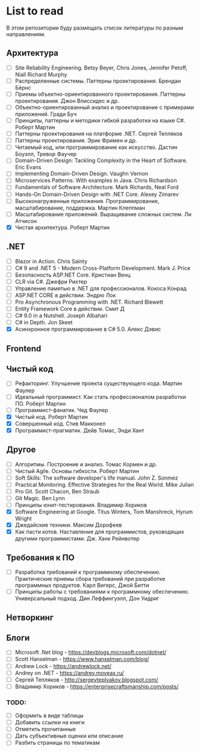 # List to read
В этом репозитории буду размещать список литературы по разным направлениям.

## Архитектура
- [ ] Site Reliability Engineering. Betsy Beyer, Chris Jones, Jennifer Petoff, Niall Richard Murphy
- [ ] Распределенные системы. Паттерны проектирования. Брендан Бёрнс
- [ ] Приемы объектно-ориентированного проектирования. Паттерны проектирования. Джон Влиссидес и др.
- [ ] Объектно-ориентированный анализ и проектирование с примерами приложений. Гради Буч
- [ ] Принципы, паттерны и методики гибкой разработки на языке C#. Роберт Мартин
- [ ] Паттерны проектирования на платформе .NET. Сергей Тепляков
- [ ] Паттерны проектирования. Эрик Фримен и др.
- [ ] Читаемый код, или программирование как искусство. Дастин Боуэлл, Тревор Фаучер
- [ ] Domain-Driven Design: Tackling Complexity in the Heart of Software. Eric Evans
- [ ] Implementing Domain-Driven Design. Vaughn Vernon
- [ ] Microservices Patterns: With examples in Java. Chris Richardson
- [ ] Fundamentals of Software Architecture. Mark Richards, Neal Ford
- [ ] Hands-On Domain-Driven Design with .NET Core. Alexey Zimarev
- [ ] Высоконагруженные приложения. Программирование, масштабирование, поддержка. Мартин Клеппман
- [ ] Масштабирование приложений. Выращивание сложных систем. Ли Атчисон
- [x] Чистая архитектура. Роберт Мартин

## .NET
- [ ] Blazor in Action. Chris Sainty
- [ ] C# 9 and .NET 5 - Modern Cross-Platform Development. Mark J. Price
- [ ] Безопасность ASP.NET Core. Кристиан Венц
- [ ] CLR via C#. Джефри Рихтер
- [ ] Управление памятью в .NET для профессионалов. Кокоса Конрад
- [ ] ASP.NET CORE в действии. Эндрю Лок
- [ ] Pro Asynchronous Programming with .NET. Richard Blewett
- [ ] Entity Framework Core в действии. Смит Д
- [ ] C# 9.0 in a Nutshell. Joseph Albahari
- [ ] C# in Depth. Jon Skeet
- [x] Асинхронное программирование в C# 5.0. Алекс Дэвис

## Frontend

## Чистый код
- [ ] Рефакторинг. Улучшение проекта существующего кода. Мартин Фаулер
- [ ] Идеальный программист. Как стать профессионалом разработки ПО. Роберт Мартин
- [ ] Программист-фанатик. Чед Фаулер
- [x] Чистый код. Роберт Мартин
- [x] Совершенный код. Стив Макконел
- [x] Программист-прагматик. Дейв Томас, Энди Хант

## Другое
- [ ] Алгоритмы. Построение и анализ. Томас Кормен и др.
- [ ] Чистый Agile. Основы гибкости. Роберт Мартин
- [ ] Soft Skills: The software developer's life manual. John Z. Sonmez
- [ ] Practical Monitoring. Effective Strategies for the Real World. Mike Julian
- [ ] Pro Git. Scott Chacon, Ben Straub
- [ ] Git Magic. Ben Lynn
- [ ] Принципы юнит-тестирования. Владимир Хориков
- [x] Software Engineering at Google. Titus Winters, Tom Manshreck, Hyrum  Wright
- [x] Джедайские техники. Максим Дорофеев
- [x] Как пасти котов. Наставление для программистов, руководящих другими программистами. Дж. Ханк Рейнвотер

## Требования к ПО
- [ ] Разработка требований к программному обеспечению. Практические приемы сбора требований при разработке программных продуктов. Карл Вигерс, Джой Битти
- [ ] Принципы работы с требованиями к программному обеспечению. Универсальный подход. Дин Леффингуэлл, Дон Уидриг

## Нетворкинг

## Блоги
- [ ] Microsoft .Net blog - https://devblogs.microsoft.com/dotnet/
- [ ] Scott Hanselman - https://www.hanselman.com/blog/
- [ ] Andrew Lock - https://andrewlock.net/
- [ ] Andrey on .NET - https://andrey.moveax.ru/
- [ ] Сергей Тепляков - http://sergeyteplyakov.blogspot.com/
- [ ] Владимир Хориков - https://enterprisecraftsmanship.com/posts/

### TODO:
- [ ] Оформить в виде таблицы
- [ ] Добавить ссылки на книги
- [ ] Отметить прочитанные
- [ ] Дать субъективные оценки или описание
- [ ] Разбить страницы по тематикам
